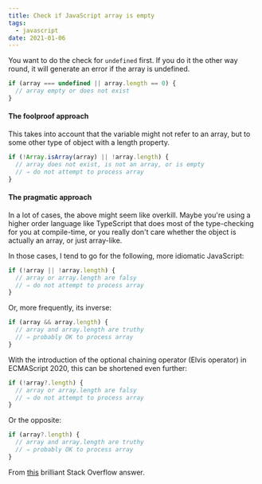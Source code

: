 ```yaml
---
title: Check if JavaScript array is empty
tags:
  - javascript
date: 2021-01-06
---
```


You want to do the check for `undefined` first. If you do it the other way round, it will generate an error if the array is undefined.

```js
if (array === undefined || array.length == 0) {
  // array empty or does not exist
}
```

#### The foolproof approach

This takes into account that the variable might not refer to an array, but to some other type of object with a length property.

```js
if (!Array.isArray(array) || !array.length) {
  // array does not exist, is not an array, or is empty
  // ⇒ do not attempt to process array
}
```

#### The pragmatic approach

In a lot of cases, the above might seem like overkill. Maybe you're using a higher order language like TypeScript that does most of the type-checking for you at compile-time, or you really don't care whether the object is actually an array, or just array-like.

In those cases, I tend to go for the following, more idiomatic JavaScript:

```js
if (!array || !array.length) {
  // array or array.length are falsy
  // ⇒ do not attempt to process array
}
```

Or, more frequently, its inverse:

```js
if (array && array.length) {
  // array and array.length are truthy
  // ⇒ probably OK to process array
}
```

With the introduction of the optional chaining operator (Elvis operator) in ECMAScript 2020, this can be shortened even further:

```js
if (!array?.length) {
  // array or array.length are falsy
  // ⇒ do not attempt to process array
}
```

Or the opposite:

```js
if (array?.length) {
  // array and array.length are truthy
  // ⇒ probably OK to process array
}
```

From [this](https://stackoverflow.com/a/24403771/91359) brilliant Stack Overflow answer.

